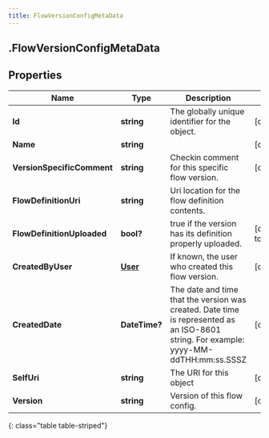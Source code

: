 ```yaml
---
title: FlowVersionConfigMetaData
---
```

## .FlowVersionConfigMetaData

## Properties

|Name | Type | Description | Notes|
|------------ | ------------- | ------------- | -------------|
| **Id** | **string** | The globally unique identifier for the object. | [optional] |
| **Name** | **string** |  | [optional] |
| **VersionSpecificComment** | **string** | Checkin comment for this specific flow version. | [optional] |
| **FlowDefinitionUri** | **string** | Uri location for the flow definition contents. | |
| **FlowDefinitionUploaded** | **bool?** | true if the version has its definition properly uploaded. | [default to false]|
| **CreatedByUser** | [**User**](User.html) | If known, the user who created this flow version. | [optional] |
| **CreatedDate** | **DateTime?** | The date and time that the version was created. Date time is represented as an ISO-8601 string. For example: yyyy-MM-ddTHH:mm:ss.SSSZ | [optional] |
| **SelfUri** | **string** | The URI for this object | [optional] |
| **Version** | **string** | Version of this flow config. | [optional] |
{: class="table table-striped"}


